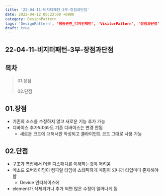 ```yaml
---
title: '22-04-11-비지터패턴-3부-장점과단점'
date: 2022-04-12 00:23:00 +0900
category: DesignPattern
tags: 'DesignPattern', '행동관련_디자인패턴', 'VisitorPattern', '장점과단점'
draft: true
---
```


## 22-04-11-비지터패턴-3부-장점과단점

## 목차

> 01.장점
>
> 02.단점

## 01.장점

- 기존의 소스를 수정하지 않고 새로운 기능 추가 가능
- 디바이스 추가되더라도 기존 디바이스는 변경 안됨
  - 새로운 코드에 대해서만 작성되고 클라이언트 코드 그대로 사용 가능

## 02.단점

- 구조가 복잡해서 더블 디스패치를 이해하는것이 어려움
- 메소드 오버라이딩이 컴파일 타임에 스태틱하게 매핑이 되니까 타입마다 존재해야함
  - Device 인터페이스에 
- element가 삭제되거나 추가 되면 많은 수정이 일어나게 됨